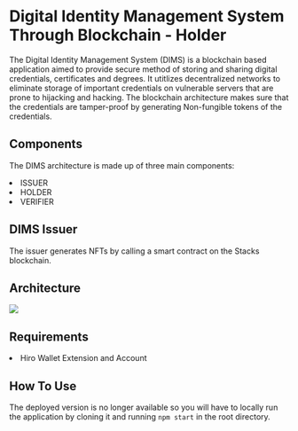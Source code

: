 # Digital Identity Management System Through Blockchain - Holder 
The Digital Identity Management System (DIMS) is a blockchain based application aimed to provide secure method of storing and sharing digital credentials, certificates and degrees. It utitlizes decentralized networks to eliminate storage of important credentials on vulnerable servers that are prone to hijacking and hacking. The blockchain architecture makes sure that the credentials are tamper-proof by generating Non-fungible tokens of the credentials.

## Components
The DIMS architecture is made up of three main components:
<li> ISSUER </li>
<li> HOLDER </li>
<li> VERIFIER </li>

## DIMS Issuer
The issuer generates NFTs by calling a smart contract on the Stacks blockchain.

## Architecture
<img src="https://user-images.githubusercontent.com/60568107/178979150-7485831a-e6e0-4a42-972a-499d995b8001.jpg" />

## Requirements
<li>Hiro Wallet Extension and Account</li>

## How To Use
The deployed version is no longer available so you will have to locally run the application by cloning it and running `npm start` in the root directory.
